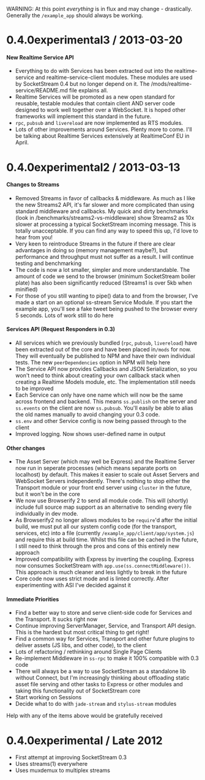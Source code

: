 WARNING: At this point *everything* is in flux and may change - drastically.
Generally the `/example_app` should always be working.


0.4.0experimental3 / 2013-03-20
===============================

#### New Realtime Service API

* Everything to do with Services has been extracted out into the realtime-service and realtime-service-client modules. These modules are used by SocketStream 0.4 but no longer depend on it. The /mods/realtime-service/README.md file explains all.
* Realtime Services will be promoted as a new open standard for reusable, testable modules that contain client AND server code designed to work well together over a WebSocket. It is hoped other frameworks will implement this standard in the future.
* `rpc`, `pubsub` and `livereload` are now implemented as RTS modules.
* Lots of other improvements around Services. Plenty more to come. I'll be talking about Realtime Services extensively at RealtimeConf EU in April.



0.4.0experimental2 / 2013-03-13
===============================

#### Changes to Streams

* Removed Streams in favor of callbacks & middleware. As much as I like the new Streams2 API, it's far slower and more complicated than using standard middleware and callbacks. My quick and dirty benchmarks (look in /benchmarks/streams2-vs-middleware) show Streams2 as 10x slower at processing a typical SocketStream incoming message. This is totally unacceptable. If you can find any way to speed this up, I'd love to hear from you!
* Very keen to reintroduce Streams in the future if there are clear advantages in doing so (memory management maybe?), but performance and throughput must not suffer as a result. I will continue testing and benchmarking
* The code is now a lot smaller, simpler and more understandable. The amount of code we send to the browser (minimum SocketStream boiler plate) has also been significantly reduced (Streams1 is over 5kb when minified)
* For those of you still wanting to pipe() data to and from the browser, I've made a start on an optional ss-stream Service Module. If you start the example app, you'll see a fake tweet being pushed to the browser every 5 seconds. Lots of work still to do here


#### Services API (Request Responders in 0.3)

* All services which we previously bundled (`rpc`, `pubsub`, `livereload`) have been extracted out of the core and have been placed in`/mods` for now. They will eventually be published to NPM and have their own individual tests. The new `peerDependencies` option in NPM will help here
* The Service API now provides Callbacks and JSON Serialization, so you won't need to think about creating your own callback stack when creating a Realtime Models module, etc. The implementation still needs to be improved
* Each Service can only have one name which will now be the same across frontend and backend. This means `ss.publish` on the server and `ss.events` on the client are now `ss.pubsub`. You'll easily be able to alias the old names manually to avoid changing your 0.3 code.
* `ss.env` and other Service config is now being passed through to the client
* Improved logging. Now shows user-defined name in output


#### Other changes

* The Asset Server (which may well be Express) and the Realtime Server now run in seperate processes (which means separate ports on localhost) by default. This makes it easier to scale out Asset Servers and WebSocket Servers independently. There's nothing to stop either the Transport module or your front end server using `cluster` in the future, but it won't be in the core
* We now use Browserify 2 to send all module code. This will (shortly) include full source map support as an alternative to sending every file individually in dev mode.
* As Browserify2 no longer allows modules to be `require`'d after the initial build, we must put all our system config code (for the transport, services, etc) into a file (currently `/example_app/client/app/system.js`) and require this at build time. Whilst this file can be cached in the future, I still need to think through the pros and cons of this entirely new approach
* Improved compatibility with Express by inverting the coupling. Express now consumes SocketStream with `app.use(ss.connectMiddleware())`. This approach is much cleaner and less lightly to break in the future
* Core code now uses strict mode and is linted correctly. After experimenting with ASI I've decided against it


#### Immediate Priorities

* Find a better way to store and serve client-side code for Services and the Transport. It sucks right now
* Continue improving ServerManager, Service, and Transport API design. This is the hardest but most critical thing to get right!
* Find a common way for Services, Transport and other future plugins to deliver assets (JS libs, and other code), to the client
* Lots of refactoring / rethinking around Single Page Clients
* Re-implement Middleware in `ss-rpc` to make it 100% compatible with 0.3 code
* There will always be a way to use SocketStream as a standalone lib without Connect, but I'm increasingly thinking about offloading static asset file serving and other tasks to Express or other modules and taking this functionality out of SocketStream core
* Start working on Sessions
* Decide what to do with `jade-stream` and `stylus-stream` modules

Help with any of the items above would be gratefully received



0.4.0experimental / Late 2012
=============================

* First attempt at improving SocketStream 0.3
* Uses streams(1) everywhere
* Uses muxdemux to multiplex streams